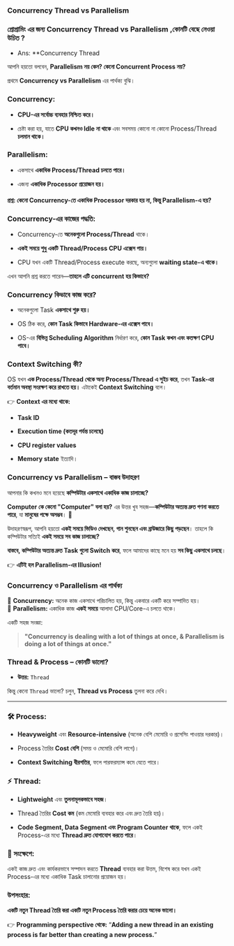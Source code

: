 
### **Concurrency Thread vs Parallelism**

### প্রোগ্রামিং এর জন্য Concurrency Thread vs Parallelism ,কোনটি বেছে নেওয়া উচিত ? 
 - Ans: **Concurrency Thread 

আপনি হয়তো বলবেন, **Parallelism নয় কেন? কেনো Concurrent Process নয়?**

প্রথমে **Concurrency vs Parallelism** এর পার্থক্য বুঝি।

### **Concurrency:**

- **CPU-এর সর্বোচ্চ ব্যবহার নিশ্চিত করে।**
    
- চেষ্টা করা হয়, যাতে **CPU কখনও Idle না থাকে** এবং সবসময় কোনো না কোনো Process/Thread **চলমান থাকে।**
    

### **Parallelism:**

- একসাথে **একাধিক Process/Thread চলতে পারে।**
    
- এজন্য **একাধিক Processor প্রয়োজন হয়।**
    

#### **প্রশ্ন: কেনো Concurrency-তে একাধিক Processor দরকার হয় না, কিন্তু Parallelism-এ হয়?**

### **Concurrency-এর কাজের পদ্ধতি:**

- Concurrency-তে **অনেকগুলো Process/Thread** থাকে।
    
- **একই সময়ে শুধু একটি Thread/Process CPU এক্সেস পায়।**
    
- CPU যখন একটি Thread/Process execute করছে, অন্যগুলো **waiting state-এ থাকে।**
    

এখন আপনি প্রশ্ন করতে পারেন—**তাহলে এটি concurrent হয় কিভাবে?**

### **Concurrency কিভাবে কাজ করে?**

- অনেকগুলো Task **একসাথে শুরু হয়।**
    
- OS ঠিক করে, **কোন Task কিভাবে Hardware-এর এক্সেস পাবে।**
    
- OS-এর **বিভিন্ন Scheduling Algorithm** নির্ধারণ করে, **কোন Task কখন এবং কতক্ষণ CPU পাবে।**
    

### **Context Switching কী?**

OS যখন **এক Process/Thread থেকে অন্য Process/Thread এ সুইচ করে**, তখন **Task-এর বর্তমান অবস্থা সংরক্ষণ করে রাখতে হয়।** এটাকেই **Context Switching** বলে।

👉 **Context এর মধ্যে থাকে:**

- **Task ID**
    
- **Execution time (কতদূর পর্যন্ত চলেছে)**
    
- **CPU register values**
    
- **Memory state** ইত্যাদি।
    

### **Concurrency vs Parallelism – বাস্তব উদাহরণ**

আপনার কি কখনও মনে হয়েছে **কম্পিউটার একসাথে একাধিক কাজ চালাচ্ছে?**  

**Computer কে কেনো "Computer" বলা হয়?**
এর উত্তর খুব সহজ—**কম্পিউটার অত্যন্ত দ্রুত গণনা করতে পারে**, যা **মানুষের পক্ষে অসম্ভব**। 🚀

উদাহরণস্বরূপ, আপনি হয়তো **একই সময়ে ভিডিও দেখছেন, গান শুনছেন এবং ব্রাউজারে কিছু পড়ছেন**। তাহলে কি কম্পিউটার সত্যিই **একই সময়ে সব কাজ চালাচ্ছে?**

**বাস্তবে, কম্পিউটার অত্যন্ত দ্রুত Task গুলো Switch করে**, ফলে আমাদের কাছে মনে হয় **সব কিছু একসাথে চলছে**।

👉 **এটিই হল Parallelism-এর Illusion!**

### **Concurrency ও Parallelism এর পার্থক্য**

🔹 **Concurrency:** অনেক কাজ একসাথে পরিচালিত হয়, কিন্তু একবারে একটি করে সম্পাদিত হয়।  
🔹 **Parallelism:** একাধিক কাজ **একই সময়ে** আলাদা CPU/Core-এ চলতে থাকে।

একটি সহজ সংজ্ঞা:

> **"Concurrency is dealing with a lot of things at once, & Parallelism is doing a lot of things at once."**

### **Thread & Process – কোনটি ভালো?**

- **উত্তর:** `Thread`
    

কিন্তু কেনো `Thread` ভালো? চলুন, **Thread vs Process** তুলনা করে দেখি।

---

### **🛠 Process:**

- **Heavyweight** এবং **Resource-intensive** (অনেক বেশি মেমোরি ও প্রসেসিং পাওয়ার দরকার)।
    
- Process তৈরির **Cost বেশি** (সময় ও মেমোরি বেশি লাগে)।
    
- **Context Switching ধীরগতির**, ফলে পারফরম্যান্স কমে যেতে পারে।
    

### **⚡ Thread:**

- **Lightweight** এবং **তুলনামূলকভাবে সহজ**।
    
- Thread তৈরির **Cost কম** (কম মেমোরি ব্যবহার করে এবং দ্রুত তৈরি হয়)।
    
- **Code Segment, Data Segment এবং Program Counter থাকে**, ফলে একই Process-এর মধ্যে **Thread দ্রুত যোগাযোগ করতে পারে**।
    

### **📌 সংক্ষেপে:**

একই কাজ দ্রুত এবং কার্যকরভাবে সম্পাদন করতে **Thread** ব্যবহার করা উত্তম, বিশেষ করে যখন একই Process-এর মধ্যে একাধিক Task চালানোর প্রয়োজন হয়।
    

### **উপসংহার:**

**একটি নতুন Thread তৈরি করা একটি নতুন Process তৈরি করার চেয়ে অনেক ভালো।**

👉 **Programming perspective থেকে:** “**Adding a new thread in an existing process is far better than creating a new process.**”


